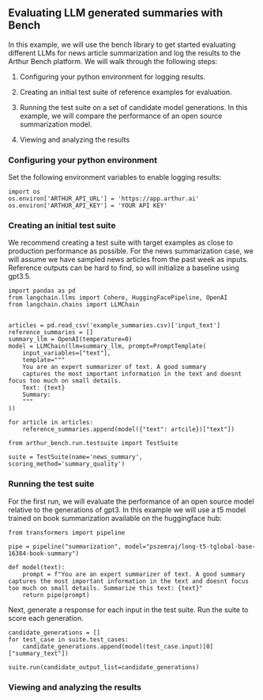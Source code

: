 ## Evaluating LLM generated summaries with Bench

In this example, we will use the bench library to get started evaluating different LLMs for news article summarization and log the results to the Arthur Bench platform. We will walk through the following steps:

1) Configuring your python environment for logging results.

2) Creating an initial test suite of reference examples for evaluation.

3) Running the test suite on a set of candidate model generations. In this example, we will compare the performance of an open source summarization model.

4) Viewing and analyzing the results

### Configuring your python environment

Set the following environment variables to enable logging results:
```
import os
os.environ['ARTHUR_API_URL'] = 'https://app.arthur.ai'
os.environ['ARTHUR_API_KEY'] = 'YOUR API KEY'
```

### Creating an initial test suite
We recommend creating a test suite with target  examples as close to production performance as possible. For the news summarization case, we will assume we have sampled news articles from the past week as inputs. Reference outputs can be hard to find, so will initialize a baseline using gpt3.5.

```
import pandas as pd
from langchain.llms import Cohere, HuggingFacePipeline, OpenAI
from langchain.chains import LLMChain


articles = pd.read_csv('example_summaries.csv)['input_text']
reference_summaries = []
summary_llm = OpenAI(temperature=0)
model = LLMChain(llm=summary_llm, prompt=PromptTemplate(
	input_variables=["text"],
	template="""
	You are an expert summarizer of text. A good summary 
	captures the most important information in the text and doesnt focus too much on small details.
	Text: {text}
	Summary:
	"""
))

for article in articles:
    reference_summaries.append(model({"text": artcile})["text"])

```



```
from arthur_bench.run.testsuite import TestSuite

suite = TestSuite(name='news_summary', scoring_method='summary_quality')
```

### Running the test suite
For the first run, we will evaluate the performance of an open source model relative to the generations of gpt3. In this example we will use a t5 model trained on book summarization available on the huggingface hub:

```
from transformers import pipeline

pipe = pipeline("summarization", model="pszemraj/long-t5-tglobal-base-16384-book-summary")

def model(text):
    prompt = f"You are an expert summarizer of text. A good summary captures the most important information in the text and doesnt focus too much on small details. Summarize this text: {text}"
    return pipe(prompt)
```

Next, generate a response for each input in the test suite. Run the suite to score each generation.
```
candidate_generations = []
for test_case in suite.test_cases:
    candidate_generations.append(model(test_case.input)[0]["summary_text"])

suite.run(candidate_output_list=candidate_generations)
```

### Viewing and analyzing the results